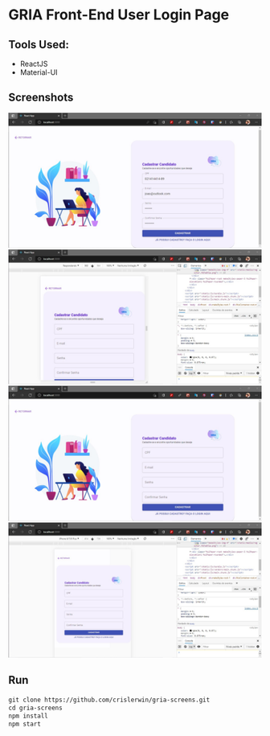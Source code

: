 # GRIA Front-End User Login Page

## Tools Used:

- ReactJS
- Material-UI

## Screenshots

![](screenshots/screen5.jpg)
![](screenshots/screen2.jpg)
![](screenshots/screen1.jpg)
![](screenshots/screen4.jpg)

## Run

```
git clone https://github.com/crislerwin/gria-screens.git
cd gria-screens
npm install
npm start
```
